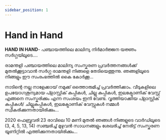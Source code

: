 ```yaml
---
sidebar_position: 1
---
```

# Hand in Hand
**HAND IN HAND**- പഞ്ചായത്തിലെ മാലിന്യ നിർമാർജ്ജന യജ്ഞം സർഗ്ഗയിലൂടെ.... 

രാമന്തളി പഞ്ചായത്തിലെ മാലിന്യ സംസ്കരണ പ്രവര്‍ത്തനങ്ങള്‍ക്ക് മുതൽക്കൂട്ടാവാൻ സർഗ്ഗ രാമന്തളി നിങ്ങളെ തേടിയെത്തുന്നു. ഞങ്ങളിലൂടെ നിങ്ങളും ഈ സംരംഭത്തിൽ കൈ കോർക്കൂ...

നാടിന്റെ നല്ല നാളേക്കായ് നമുക്ക് ഒത്തൊരുമിച്ച് പ്രവർത്തിക്കാം. വീടുകളിലെ ഉപയോഗശൂന്യമായ പ്ളാസ്റ്റിക് കുപ്പികൾ, ചില്ലു കുപ്പികൾ, ഇലക്ട്രോണിക് വേസ്റ്റ് എങ്ങനെ സംസ്കരിക്കും എന്ന സംശയം ഇനി വേണ്ട. വൃത്തിയാക്കിയ പ്ളാസ്റ്റിക് കുപ്പികൾ/ ചില്ലുകുപ്പികൾ, ഇലക്ട്രോണിക് വേസ്റ്റുകൾ നമ്മൾ സ്വീകരിക്കുന്നതായിരിക്കും... 

2020 ഫെബ്രുവരി 23 രാവിലെ 10 മണി മുതൽ ഞങ്ങൾ നിങ്ങളുടെ വാർഡിലൂടെ (3, 4, 5, 13, 14) സഞ്ചരിച്ച് മുഴുവൻ സാധനങ്ങളും ശേഖരിച്ച് നേരിട്ട് സംസ്കരണ യൂണിറ്റിൽ എത്തിക്കുന്നതായിരിക്കും...
